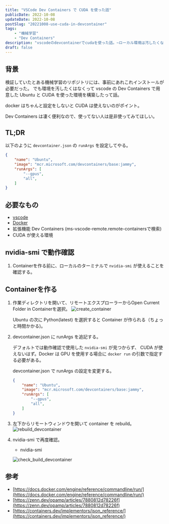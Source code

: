 ```yaml
---
title: "VSCode Dev Containers で CUDA を使った話"
publicDate: 2022-10-08
updateDate: 2022-10-08
postSlug: "20221008-use-cuda-in-devcontainer"
tags: 
    - "機械学習"
    - "Dev Containers"
description: "vscodeのdevcontainerでcudaを使った話。~ローカル環境は汚したくない~"
draft: false
---
```


## 背景

検証していたとある機械学習のリポジトリには、事前にあれこれインストールが必要だった。
でも環境を汚したくはなくって vscode の Dev Containers で用意した Ubuntu と CUDA を使った環境を構築したって話。

docker はちゃんと設定をしないと CUDA は使えないのがポイント。

Dev Containers は凄く便利なので、使ってない人は是非使ってみてほしい。

## TL;DR

以下のように `devcontainer.json` の `runArgs` を設定してやる。

```json
{
    "name": "Ubuntu",
    "image": "mcr.microsoft.com/devcontainers/base:jammy",
    "runArgs": [
        "--gpus",
        "all",
    ]
}
```

## 必要なもの

- [vscode](https://azure.microsoft.com/ja-jp/products/visual-studio-code/)
- [Docker](https://www.docker.com/)
- 拡張機能 Dev Containers (ms-vscode-remote.remote-containersで検索)
- CUDA が使える環境

## nvidia-smi で動作確認

1. Containerを作る前に、ローカルのターミナルで `nvidia-smi` が使えることを確認する。

## Containerを作る

1. 作業ディレクトリを開いて、リモートエクスプローラーからOpen Current Folder in Containerを選択。
    ![create_container](https://marogosteen.dev/2022/create_container.png)

    Ubuntu の次に Python(latest) を選択すると Container が作られる（ちょっと時間かかる)。

2. devcontainer.json に runArgs を追記する。

    デフォルトでは動作確認で使用した `nvidia-smi` が見つからず、 CUDA が使えないはず。Docker は GPU を使用する場合に `docker run` の引数で指定する必要がある。

    devcontainer.json で runArgs の設定を変更する。

    ```json
    {
        "name": "Ubuntu",
        "image": "mcr.microsoft.com/devcontainers/base:jammy",
        "runArgs": [
            "--gpus",
            "all",
        ]
    }
    ```


3. 左下からリモートウィンドウを開いて container を rebuild。
    ![rebuild_devcontainer](https://marogosteen.dev/2022/rebuild.png)

4. nvidia-smi で再度確認。
    - nvidia-smi

    ![check_build_devcontainer](https://marogosteen.dev/2022/check_build_devcontainer.png)


## 参考
- [https://docs.docker.com/engine/reference/commandline/run/](https://docs.docker.com/engine/reference/commandline/run/)
- [https://zenn.dev/opamp/articles/7880812d78226f](https://zenn.dev/opamp/articles/7880812d78226f)
- [https://containers.dev/implementors/json_reference/](https://containers.dev/implementors/json_reference/)